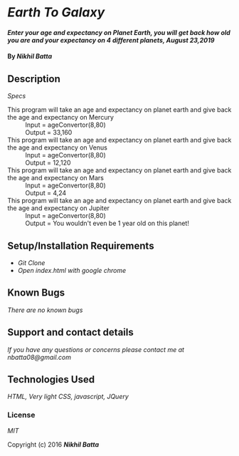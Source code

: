 # _Earth To Galaxy_

#### _Enter your age and expectancy on Planet Earth, you will get back how old you are and your expectancy on 4 different planets, August 23,2019_

#### By _Nikhil Batta_

## Description

_Specs_

<dl>
  <dt>This program will take an age and expectancy on planet earth and give back the age and expectancy on Mercury </dt>
    <dd>Input = ageConvertor(8,80) </dd>
    <dd>Output = 33,160 </dd>
  <dt>This program will take an age and expectancy on planet earth and give back the age and expectancy on Venus</dt>
    <dd>Input = ageConvertor(8,80)</dd>
    <dd>Output = 12,120</dd>
  <dt>This program will take an age and expectancy on planet earth and give back the age and expectancy on Mars</dt>
    <dd>Input = ageConvertor(8,80)</dd>
    <dd>Output = 4,24</dd>
  <dt>This program will take an age and expectancy on planet earth and give back the age and expectancy on Jupiter</dt>
    <dd>Input = ageConvertor(8,80)</dd>
    <dd>Output = You wouldn't even be 1 year old on this planet!</dd>
</dl>


## Setup/Installation Requirements

* _Git Clone_
* _Open index.html with google chrome_

## Known Bugs

_There are no known bugs_

## Support and contact details

_If you have any questions or concerns please contact me at nbatta08@gmail.com_

## Technologies Used

_HTML, Very light CSS, javascript, JQuery_

### License

*MIT*

Copyright (c) 2016 **_Nikhil Batta_**
